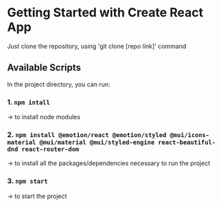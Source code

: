 # Getting Started with Create React App
Just clone the repository, using 'git clone [repo link]' command

## Available Scripts
In the project directory, you can run:

### 1. `npm intall` 
-> to install node modules

### 2. `npm install @emotion/react @emotion/styled @mui/icons-material @mui/material @mui/styled-engine react-beautiful-dnd react-router-dom`
-> to install all the packages/dependencies necessary to run the project

### 3. `npm start`
-> to start the project

